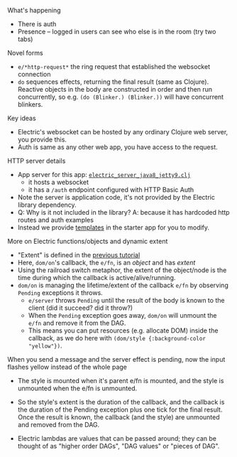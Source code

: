 What's happening
* There is auth
* Presence – logged in users can see who else is in the room (try two tabs)

Novel forms
* `e/*http-request*` the ring request that established the websocket connection
* `do` sequences effects, returning the final result (same as Clojure). Reactive objects in the body are constructed in order and then run concurrently, so e.g. `(do (Blinker.) (Blinker.))` will have concurrent blinkers.

Key ideas
* Electric's websocket can be hosted by any ordinary Clojure web server, you provide this.
* Auth is same as any other web app, you have access to the request.

HTTP server details
* App server for this app: [`electric_server_java8_jetty9.clj`](https://github.com/hyperfiddle/electric-examples-app/blob/main/src/electric_server_java8_jetty9.clj)
  * it hosts a websocket
  * it has a `/auth` endpoint configured with HTTP Basic Auth
* Note the server is application code, it's not provided by the Electric library dependency.
* Q: Why is it not included in the library? A: because it has hardcoded http routes and auth examples
* Instead we provide [templates](https://github.com/hyperfiddle/electric-starter-app/tree/main/src) in the starter app for you to modify.

More on Electric functions/objects and dynamic extent
* "Extent" is defined in the [previous tutorial](/user.tutorial-lifecycle!Lifecycle)
* Here, `dom/on`'s callback, the `e/fn`, is an *object* and has *extent*
* Using the railroad switch metaphor, the extent of the object/node is the time during which the callback is active/alive/running.
* `dom/on` is managing the lifetime/extent of the callback `e/fn` by observing `Pending` exceptions it throws.
  * `e/server` throws `Pending` until the result of the body is known to the client (did it succeed? did it throw?)
  * When the `Pending` exception goes away, `dom/on` will unmount the `e/fn` and remove it from the DAG.
  * This means you can put resources (e.g. allocate DOM) inside the callback, as we do here with `(dom/style {:background-color "yellow"})`.

When you send a message and the server effect is pending, now the input flashes yellow instead of the whole page
* The style is mounted when it's parent e/fn is mounted, and the style is unmounted when the e/fn is unmounted.
* So the style's extent is the duration of the callback, and the callback is the duration of the Pending exception plus one tick for the final result. Once the result is known, the callback (and the style) are unmounted and removed from the DAG.

* Electric lambdas are values that can be passed around; they can be thought of as "higher order DAGs", "DAG values" or "pieces of DAG".